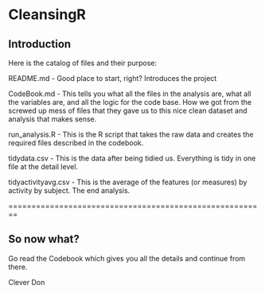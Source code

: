 # CleansingR

## Introduction

Here is the catalog of files and their purpose:

README.md - Good place to start, right?  Introduces the project

CodeBook.md - This tells you what all the files in the analysis are,
what all the variables are, and all the logic for the code base.  How we got from the screwed up mess of files that they gave us to this
nice clean dataset and analysis that makes sense.

run_analysis.R - This is the R script that takes the raw data and creates the required files described in the codebook.

tidydata.csv - This is the data after being tidied us.  Everything is tidy in one file at the detail level.

tidyactivityavg.csv - This is the average of the features (or measures) by activity by subject.  The end analysis.

========================================================
## So now what?

Go read the Codebook which gives you all the details and continue
from there.

Clever Don
